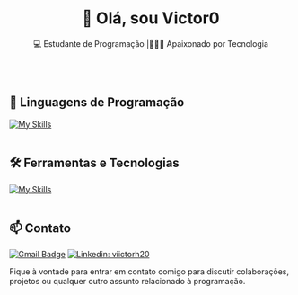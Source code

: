 <h1 align="center">👋 Olá, sou Victor0</h1>

<p align="center">
💻 Estudante de Programação |👨🏽‍💻 Apaixonado por Tecnologia
</p><br><br>


## 🚀 Linguagens de Programação
[![My Skills](https://skillicons.dev/icons?i=python,bootstrap)](https://skillicons.dev)<br><br>

## 🛠️ Ferramentas e Tecnologias
[![My Skills](https://skillicons.dev/icons?i=vscode,mysql,git,github)](https://skillicons.dev)<br><br>

## 📫 Contato

[![Gmail Badge](https://img.shields.io/badge/-viictorh20@gmail.com-006bed?style=flat-square&logo=Gmail&logoColor=white&link=mailto:viictorh20@gmai.com)](mailto:viictorh20@gmail.com)
[![Linkedin: viictorh20](https://img.shields.io/badge/-viictorh20-blue?style=flat-square&logo=Linkedin&logoColor=white&link=https://www.linkedin.com/in/viictorh20/)](https://www.linkedin.com/in/viictorh20/)



Fique à vontade para entrar em contato comigo para discutir colaborações, projetos ou qualquer outro assunto relacionado à programação. <br><br>

